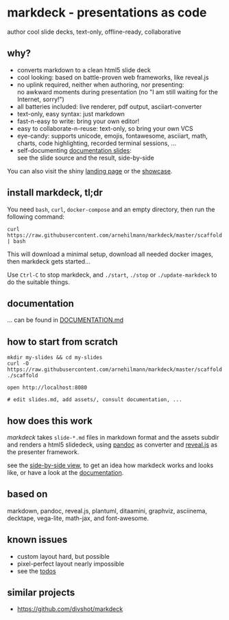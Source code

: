 # markdeck - presentations as code</br>

author cool slide decks, text-only, offline-ready, collaborative


## why?

* converts markdown to a clean html5 slide deck
* cool looking: based on battle-proven web frameworks, like reveal.js
* no uplink required, neither when authoring, nor presenting:</br>
    no awkward moments during presentation (no "I am still waiting for the Internet, sorry!")
* all batteries included: live renderer, pdf output, asciiart-converter
* text-only, easy syntax: just markdown
* fast-n-easy to write: bring your own editor!
* easy to collaborate-n-reuse: text-only, so bring your own VCS
* eye-candy: supports unicode, emojis, fontawesome, asciiart, math, charts, code highlighting,
    recorded terminal sessions, ...
* self-documenting [documentation slides](DOCUMENTATION.md#self-documenting-documentation-slides):</br>
    see the slide source and the result, side-by-side

You can also visit the shiny [landing page](https://arnehilmann.github.io/markdeck/)
or the [showcase](https://arnehilmann.github.io/markdeck/showcase/).


## install markdeck, tl;dr

You need `bash`, `curl`, `docker-compose` and an empty directory, then run the following command:
```
curl https://raw.githubusercontent.com/arnehilmann/markdeck/master/scaffold | bash
```

This will download a minimal setup, download all needed docker images,
then markdeck gets started...

Use `Ctrl-C` to stop markdeck, and `./start`, `./stop` or `./update-markdeck` to do the suitable things.


## documentation

... can be found in [DOCUMENTATION.md](DOCUMENTATION.md)


## how to start from scratch

```
mkdir my-slides && cd my-slides
curl -O https://raw.githubusercontent.com/arnehilmann/markdeck/master/scaffold
./scaffold
```

```
open http://localhost:8080
```

```
# edit slides.md, add assets/, consult documentation, ...
```


## how does this work

*markdeck* takes ```slide-*.md``` files in markdown format
and the assets subdir
and renders a html5 slidedeck, using [pandoc](http://pandoc.org) as converter
and [reveal.js](http://lab.hakim.se/reveal-js/) as the presenter framework.

see the
[side-by-side view](https://arnehilmann.github.io/markdeck/showcase/explain.html),
to get an idea how markdeck works and looks like, or have a look
at the [documentation](DOCUMENTATION.md).


## based on

markdown, pandoc, reveal.js, plantuml, ditaamini, graphviz, asciinema, decktape, vega-lite, math-jax, and font-awesome.


## known issues

* custom layout hard, but possible
* pixel-perfect layout nearly impossible
* see the [todos](TODOS.md)


## similar projects

* https://github.com/divshot/markdeck
